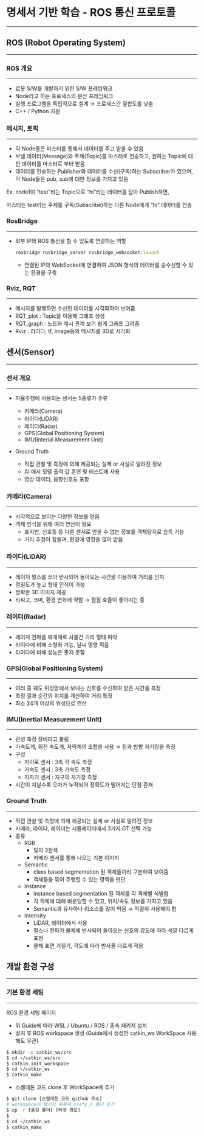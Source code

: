 # 명세서 기반 학습 - ROS 통신 프로토콜

---

## ROS (Robot Operating System)

---

### ROS 개요

---

- 로봇 S/W를 개발하기 위한 S/W 프레임워크
- Node라고 하는 프로세스의 분산 프레임워크
- 실행 프로그램을 독립적으로 설계 → 프로세스간 결합도를 낮춤
- C++ / Python 지원

### 메시지, 토픽

---

- 각 Node들은 마스터를 통해서 데이터를 주고 받을 수 있음
- 보낼 데이터(Message)와 주제(Topic)를 마스터로 전송하고, 원하는 Topic에 대한 데이터를 마스터로 부터 받음
- 데이터를 전송하는 Publisher와 데이터를 수신(구독)하는 Subscriber가 있으며, 각 Node들은 pub, sub에 대한 정보를 가지고 있음

Ex. node1이 “test”라는 Topic으로 “hi”라는 데이터를 담아 Publish하면,

마스터는 test라는 주제를 구독(Subscribe)하는 다른 Node에게 “hi” 데이터를 전송

### RosBridge

---

- 외부 IP와 ROS 통신을 할 수 있도록 연결하는 역할
    
    ```jsx
    rosbridge rosbridge_server rosbridge_websocket.launch
    ```
    
    - 연결된 IP의 WebSocket에 연결하여 JSON 형식의 데이터를 송수신할 수 있는 환경을 구축

### Rviz, RQT

---

- 메시지를 발행하면 수신된 데이터를 시각화하여 보여줌
- RQT_plot : Topic을 이용해 그래프 생성
- RQT_graph : 노드와 메시 관계 보기 쉽게 그래프 그려줌
- Rviz : 라이다, tf, image등의 메시지를  3D로 시각화

## 센서(Sensor)

---

### 센서 개요

---

- 자율주행에 사용되는 센서는 5종류가 주류
    - 카메라(Camera)
    - 라이다(LiDAR)
    - 레이더(Radar)
    - GPS(Global Positioning System)
    - IMU(Interial Measurement Unit)
    
- Ground Truth
    - 직접 관찰 및 측정에 의해 제공되는 실제 or 사실로 알려진 정보
    - AI 에서 모델 출력 값 훈련 및 테스트에 사용
    - 영상 데이터, 음향신호도 포함

### 카메라(Camera)

---

- 시각적으로 보이는 다양한 정보를 얻음
- 객체 인식을 위해 여러 연산이 필요
    - 표지판, 신호등 등 다른 센서로 얻을 수 없는 정보를 객체탐지로 습득 가능
    - 거리 추정이 힘들며, 환경에 영향을 많이 받음

### 라이다(LiDAR)

---

- 레이저 펄스를 쏘아 반사되어 돌아오는 시간을 이용하여 거리를 인지
- 정밀도가 높고 형태 인식이 가능
- 정확한 3D 이미지 제공
- 비싸고, 크며, 환경 변화에 약함 → 점점 효율이 좋아지는 중

### 레이더(Radar)

---

- 레이저 전파를 매개체로 사물간 거리 형태 파악
- 라이다에 비해 소형화 가능, 날씨 영향 적음
- 라이다에 비해 성능은 좋지 못함

### GPS(Global Positioning System)

---

- 여러 중 궤도 위성망에서 보내는 신호를 수신하여 받은 시간을 측정
- 측정 결과 순간의 위치를 계산하여 거리 특정
- 최소 24개 이상의 위성으로 연산

### IMU(Inertial Measurement Unit)

---

- 관성 측정 장비라고 불림
- 가속도계, 회전 속도계, 자력계의 조합을 사용 → 힘과 방향 자기장을 측정
- 구성
    - 자이로 센서 : 3축 각 속도 측정
    - 가속도 센서 : 3축 가속도 측정
    - 지자기 센서 : 지구의 자기장 측정
- 시간이 지날수록 오차가 누적되어 정확도가 떨어지는 단점 존재

### Ground Truth

---

- 직접 관찰 및 측정에 의해 제공되는 실제 or 사실로 알려진 정보
- 카메라, 라이다, 레이더는 시뮬레이터에서 3가지 GT 선택 가능
- 종류
    - RGB
        - 빛의 3원색
        - 카메라 센서를 통해 나오는 기본 이미지
    - Semantic
        - class based segmentation 된 객체들끼리 구분하여 보여줌
        - 객체들을 묶어 주행할 수 있는 영역을 판단
    - Instance
        - instance based segmentation 된 객체를 각 객체별 식별함
        - 각 객체에 대해 바운딩할 수 있고, 위치/속도 정보를 가지고 있음
        - Semantic과 유사하나 리소스를 많이 먹음 → 적절히 사용해야 함
    - Intensity
        - LiDAR, 레이더에서 사용
        - 펄스나 전파가 물체에 반사되어 돌아오는 신호의 강도에 따라 색깔 다르게 표현
        - 물체 표면 거칠기, 각도에 따라 반사율 다르게 적용
    

## 개발 환경 구성

---

### 기본 환경 세팅

---

ROS 환경 세팅 페이지

- 위 Guide에 따라 WSL / Ubuntu / ROS / 종속 패키지 설치
- 설치 후 ROS workspace 생성 (Guide에서 생성한 catkin_ws WorkSpace 사용해도 무관)

```bash
$ mkdir -p catkin_ws/src
$ cd ~/catkin_ws/src
$ catkin_init_workspace
$ cd ~/catkin_ws
$ catkin_make
```

- 스켈레톤 코드 clone 후 WorkSpace에 추가

```bash
$ git clone [스켈레톤 코드 github 주소]
# workspace의 패키지 목록에 ssafy_1 폴더 추가
$ cp -r [옮길 폴더] [타겟 경로]
$ 
$ cd ~/catkin_ws
$ catkin_make
```
